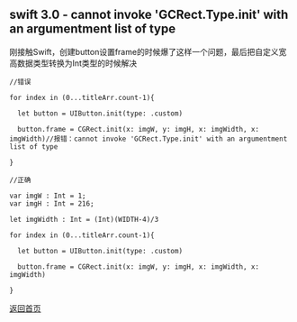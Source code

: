 
##  swift 3.0 - cannot invoke 'GCRect.Type.init' with an argumentment list of type

刚接触Swift，创建button设置frame的时候爆了这样一个问题，最后把自定义宽高数据类型转换为Int类型的时候解决 


```
//错误

for index in (0...titleArr.count-1){

  let button = UIButton.init(type: .custom)
  
  button.frame = CGRect.init(x: imgW, y: imgH, x: imgWidth, x: imgWidth)//报错：cannot invoke 'GCRect.Type.init' with an argumentment list of type
  
}

//正确

var imgW : Int = 1;
var imgH : Int = 216;

let imgWidth : Int = (Int)(WIDTH-4)/3

for index in (0...titleArr.count-1){
  
  let button = UIButton.init(type: .custom)
  
  button.frame = CGRect.init(x: imgW, y: imgH, x: imgWidth, x: imgWidth)
  
}

```



[返回首页](https://cwos111509sina.github.io/Blog/)

